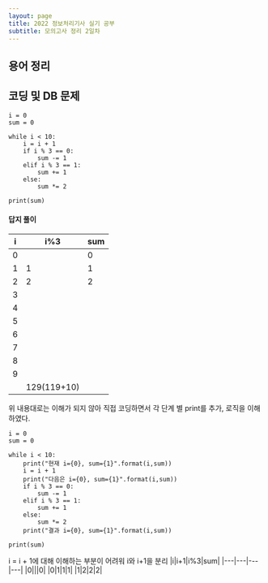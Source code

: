 ```yaml
---
layout: page
title: 2022 정보처리기사 실기 공부
subtitle: 모의고사 정리 2일차
---
```


## 용어 정리

## 코딩 및 DB 문제
```
i = 0
sum = 0

while i < 10:
    i = i + 1
    if i % 3 == 0:
        sum -= 1
    elif i % 3 == 1:
        sum += 1
    else:
        sum *= 2

print(sum)
```
#### 답지 풀이
|i|i%3|sum|
|---|---|---|
|0||0|
|1|1|1|
|2|2|2|
|3||
|4||
|5||
|6||
|7||
|8||
|9||
||129(119+10)|

위 내용대로는 이해가 되지 않아 직접 코딩하면서 각 단계 별 print를 추가, 로직을 이해하였다.
```
i = 0
sum = 0

while i < 10:
    print("현재 i={0}, sum={1}".format(i,sum))
    i = i + 1
    print("다음은 i={0}, sum={1}".format(i,sum))
    if i % 3 == 0:
        sum -= 1
    elif i % 3 == 1:
        sum += 1
    else:
        sum *= 2
    print("결과 i={0}, sum={1}".format(i,sum))

print(sum)
```
i = i + 1에 대해 이해하는 부분이 어려워 i와 i+1을 분리
|i|i+1|i%3|sum|
|---|---|---|---|
|0|||0|
|0|1|1|1|
|1|2|2|2|
